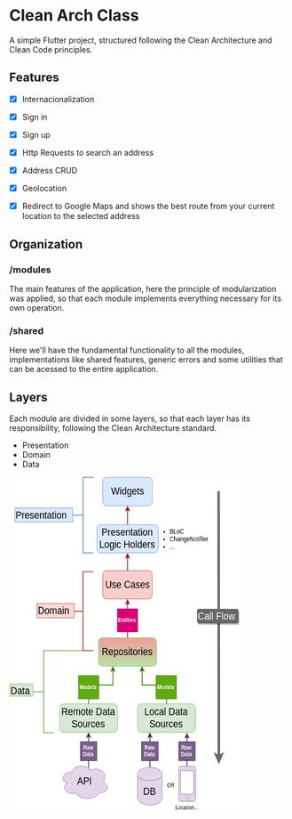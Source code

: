# Clean Arch Class

A simple Flutter project, structured following the Clean Architecture and Clean Code principles.


## Features

- [x] Internacionalization
- [x] Sign in
- [x] Sign up
- [x] Http Requests to search an address
- [x] Address CRUD
- [x] Geolocation
- [x] Redirect to Google Maps and shows the best route from your current location to the selected address      

  
## Organization

### /modules

The main features of the application, here the principle of modularization was applied, so that each module implements everything necessary for its own operation.

### /shared

Here we'll have the fundamental functionality to all the modules, implementations like shared features, generic errors and some utilities that can be acessed to the entire application.

## Layers

Each module are divided in some layers, so that each layer has its responsibility, following the Clean Architecture standard.

- Presentation
- Domain
- Data


<p float="center"> 

  <img src="https://github.com/joaovictorgarcia10/clean_arch_aula/blob/master/assets/images/data-flow.png" width="415" height="600"/>
</p>
